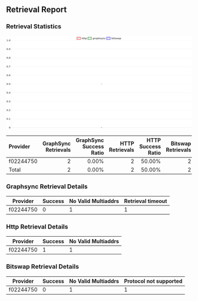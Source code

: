 ## Retrieval Report
### Retrieval Statistics
<img src="https://raw.githubusercontent.com/data-preservation-programs/filplus-checker-assets/main/filecoin-project/filecoin-plus-large-datasets/issues/1630/1690180013553.png"/>

| Provider  | GraphSync Retrievals | GraphSync Success Ratio | HTTP Retrievals | HTTP Success Ratio | Bitswap Retrievals | Bitswap Success Ratio |
| :-------- | -------------------: | ----------------------: | --------------: | -----------------: | -----------------: | --------------------: |
| f02244750 |                    2 |                   0.00% |               2 |             50.00% |                  2 |                 0.00% |
| Total     |                    2 |                   0.00% |               2 |             50.00% |                  2 |                 0.00% |

### Graphsync Retrieval Details
| Provider  | Success | No Valid Multiaddrs | Retrieval timeout |
| --------- | ------- | ------------------- | ----------------- |
| f02244750 | 0       | 1                   | 1                 |

### Http Retrieval Details
| Provider  | Success | No Valid Multiaddrs |
| --------- | ------- | ------------------- |
| f02244750 | 1       | 1                   |

### Bitswap Retrieval Details
| Provider  | Success | No Valid Multiaddrs | Protocol not supported |
| --------- | ------- | ------------------- | ---------------------- |
| f02244750 | 0       | 1                   | 1                      |
